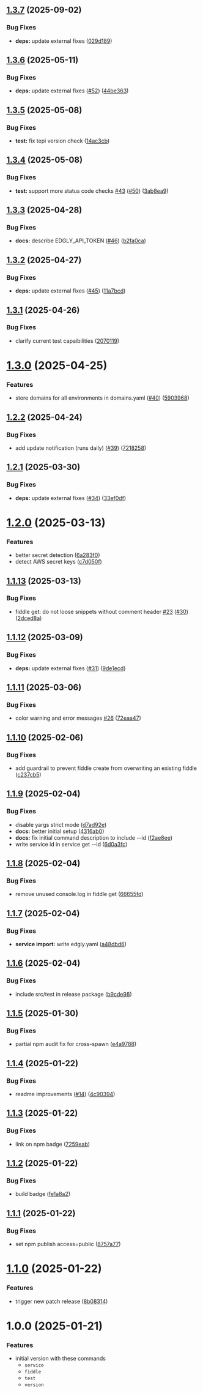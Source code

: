 ## [1.3.7](https://github.com/adobe/edgly/compare/v1.3.6...v1.3.7) (2025-09-02)


### Bug Fixes

* **deps:** update external fixes ([029d189](https://github.com/adobe/edgly/commit/029d18904e0684f9e86f7f5fdc574bd1ae05388c))

## [1.3.6](https://github.com/adobe/edgly/compare/v1.3.5...v1.3.6) (2025-05-11)


### Bug Fixes

* **deps:** update external fixes ([#52](https://github.com/adobe/edgly/issues/52)) ([44be363](https://github.com/adobe/edgly/commit/44be363c629029a89a26a0896abda3e22678f533))

## [1.3.5](https://github.com/adobe/edgly/compare/v1.3.4...v1.3.5) (2025-05-08)


### Bug Fixes

* **test:** fix tepi version check ([14ac3cb](https://github.com/adobe/edgly/commit/14ac3cbbe8e6ff52404250f1f4fcd768300d874c))

## [1.3.4](https://github.com/adobe/edgly/compare/v1.3.3...v1.3.4) (2025-05-08)


### Bug Fixes

* **test:** support more status code checks [#43](https://github.com/adobe/edgly/issues/43) ([#50](https://github.com/adobe/edgly/issues/50)) ([3ab8ea9](https://github.com/adobe/edgly/commit/3ab8ea96fe04e4dadcdeeae2987b83670a3348f4))

## [1.3.3](https://github.com/adobe/edgly/compare/v1.3.2...v1.3.3) (2025-04-28)


### Bug Fixes

* **docs:** describe EDGLY_API_TOKEN ([#46](https://github.com/adobe/edgly/issues/46)) ([b2fa0ca](https://github.com/adobe/edgly/commit/b2fa0ca3e0ee9e66ab8bc9964861ae64842f9790))

## [1.3.2](https://github.com/adobe/edgly/compare/v1.3.1...v1.3.2) (2025-04-27)


### Bug Fixes

* **deps:** update external fixes ([#45](https://github.com/adobe/edgly/issues/45)) ([11a7bcd](https://github.com/adobe/edgly/commit/11a7bcd77b2e16b76b0c55e16b3897f10fcd9645))

## [1.3.1](https://github.com/adobe/edgly/compare/v1.3.0...v1.3.1) (2025-04-26)


### Bug Fixes

* clarify current test capaibilities ([2070119](https://github.com/adobe/edgly/commit/2070119e4d75c99679fde9e2af8736be04b5a4e2))

# [1.3.0](https://github.com/adobe/edgly/compare/v1.2.2...v1.3.0) (2025-04-25)


### Features

* store domains for all environments in domains.yaml ([#40](https://github.com/adobe/edgly/issues/40)) ([5903968](https://github.com/adobe/edgly/commit/59039685a7a4920ca4ae05ffdc2b9269b2c8074e))

## [1.2.2](https://github.com/adobe/edgly/compare/v1.2.1...v1.2.2) (2025-04-24)


### Bug Fixes

* add update notification (runs daily) ([#39](https://github.com/adobe/edgly/issues/39)) ([7218258](https://github.com/adobe/edgly/commit/72182585cde19005d0b1a2f3d4cd4793351a7086))

## [1.2.1](https://github.com/adobe/edgly/compare/v1.2.0...v1.2.1) (2025-03-30)


### Bug Fixes

* **deps:** update external fixes ([#34](https://github.com/adobe/edgly/issues/34)) ([33ef0df](https://github.com/adobe/edgly/commit/33ef0df44248b47c11056ac64dc40a04c961e9f1))

# [1.2.0](https://github.com/adobe/edgly/compare/v1.1.13...v1.2.0) (2025-03-13)


### Features

* better secret detection ([6a283f0](https://github.com/adobe/edgly/commit/6a283f08af963de5c2c91344b2803828aacd2cbc))
* detect AWS secret keys ([c7d050f](https://github.com/adobe/edgly/commit/c7d050f4764470ba2c31255e4edcd839a24602c4))

## [1.1.13](https://github.com/adobe/edgly/compare/v1.1.12...v1.1.13) (2025-03-13)


### Bug Fixes

* fiddle get: do not loose snippets without comment header [#23](https://github.com/adobe/edgly/issues/23) ([#30](https://github.com/adobe/edgly/issues/30)) ([2dced8a](https://github.com/adobe/edgly/commit/2dced8a10414666089e5e8abbfb5ce08c6aa7fd4))

## [1.1.12](https://github.com/adobe/edgly/compare/v1.1.11...v1.1.12) (2025-03-09)


### Bug Fixes

* **deps:** update external fixes ([#31](https://github.com/adobe/edgly/issues/31)) ([9de1ecd](https://github.com/adobe/edgly/commit/9de1ecdc3443c7163e6990e84ae3744de6eb861a))

## [1.1.11](https://github.com/adobe/edgly/compare/v1.1.10...v1.1.11) (2025-03-06)


### Bug Fixes

* color warning and error messages [#26](https://github.com/adobe/edgly/issues/26) ([72eaa47](https://github.com/adobe/edgly/commit/72eaa47a93b4a2c5389b4e5769dc0405f41c78cc))

## [1.1.10](https://github.com/adobe/edgly/compare/v1.1.9...v1.1.10) (2025-02-06)


### Bug Fixes

* add guardrail to prevent fiddle create from overwriting an existing fiddle ([c237cb5](https://github.com/adobe/edgly/commit/c237cb5b68bfa1635cdde55c8c3efbce44e33ca0))

## [1.1.9](https://github.com/adobe/edgly/compare/v1.1.8...v1.1.9) (2025-02-04)


### Bug Fixes

* disable yargs strict mode ([d7ad92e](https://github.com/adobe/edgly/commit/d7ad92e77d55fabab97fc5b0b658969596981f8a))
* **docs:** better initial setup ([4316ab0](https://github.com/adobe/edgly/commit/4316ab0ff530c572244dd327870a11651e836aae))
* **docs:** fix initial command description to include --id ([f2ae8ee](https://github.com/adobe/edgly/commit/f2ae8ee438fbf80677a7027b0bf768242c698472))
* write service id in service get --id ([6d0a3fc](https://github.com/adobe/edgly/commit/6d0a3fc9e70b51967dca97e9b7c33e356d36bce6))

## [1.1.8](https://github.com/adobe/edgly/compare/v1.1.7...v1.1.8) (2025-02-04)


### Bug Fixes

* remove unused console.log in fiddle get ([66655fd](https://github.com/adobe/edgly/commit/66655fdcb3581005e13f3e97d4ef74f2059f1d19))

## [1.1.7](https://github.com/adobe/edgly/compare/v1.1.6...v1.1.7) (2025-02-04)


### Bug Fixes

* **service import:** write edgly.yaml ([a48dbd6](https://github.com/adobe/edgly/commit/a48dbd60e014d544da2991bb10106de9e6c4a9db))

## [1.1.6](https://github.com/adobe/edgly/compare/v1.1.5...v1.1.6) (2025-02-04)


### Bug Fixes

* include src/test in release package ([b9cde98](https://github.com/adobe/edgly/commit/b9cde98f8d4cd0b427199821f9e7010d1b831490))

## [1.1.5](https://github.com/adobe/edgly/compare/v1.1.4...v1.1.5) (2025-01-30)


### Bug Fixes

* partial npm audit fix for cross-spawn ([e4a9788](https://github.com/adobe/edgly/commit/e4a978829105c9cfcc75821253da6b8632be1710))

## [1.1.4](https://github.com/adobe/edgly/compare/v1.1.3...v1.1.4) (2025-01-22)


### Bug Fixes

* readme improvements ([#14](https://github.com/adobe/edgly/issues/14)) ([4c90394](https://github.com/adobe/edgly/commit/4c9039408eade4b99357b4766d060fcc2a40895b))

## [1.1.3](https://github.com/adobe/edgly/compare/v1.1.2...v1.1.3) (2025-01-22)


### Bug Fixes

* link on npm badge ([7259eab](https://github.com/adobe/edgly/commit/7259eabe32deb0d3bcc761dc212e32a2cc96018c))

## [1.1.2](https://github.com/adobe/edgly/compare/v1.1.1...v1.1.2) (2025-01-22)


### Bug Fixes

* build badge ([fe1a8a2](https://github.com/adobe/edgly/commit/fe1a8a245965b7957136b7d79a28ef5ee17c5eae))

## [1.1.1](https://github.com/adobe/edgly/compare/v1.1.0...v1.1.1) (2025-01-22)


### Bug Fixes

* set npm publish access=public ([8757a77](https://github.com/adobe/edgly/commit/8757a77519cff1a8230615923c4ce4c634c1ed52))

# [1.1.0](https://github.com/adobe/edgly/compare/v1.0.0...v1.1.0) (2025-01-22)


### Features

* trigger new patch release ([8b08314](https://github.com/adobe/edgly/commit/8b08314abaa55dd0a1d2e33137d766c55e297b5b))

# 1.0.0 (2025-01-21)


### Features

* initial version with these commands
  * `service`
  * `fiddle`
  * `test`
  * `version`
